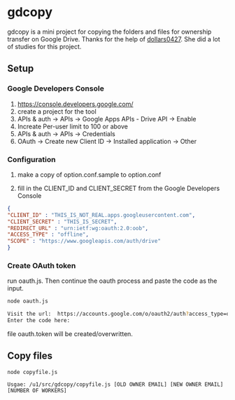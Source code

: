 # gdcopy
gdcopy is a mini project for copying the folders and files for ownership transfer on Google Drive. Thanks for the help of [dollars0427](https://github.com/dollars0427). She did a lot of studies for this project.

## Setup

### Google Developers Console
1. https://console.developers.google.com/
2. create a project for the tool  
3. APIs & auth -> APIs -> Google Apps APIs - Drive API -> Enable
4. Increate Per-user limit to 100 or above
5. APIs & auth -> APIs -> Credentials
6. OAuth -> Create new Client ID -> Installed application -> Other

### Configuration

1. make a copy of option.conf.sample to option.conf

2. fill in the CLIENT\_ID and CLIENT\_SECRET from the Google Developers Console
```json
{
"CLIENT_ID" : "THIS_IS_NOT_REAL.apps.googleusercontent.com",
"CLIENT_SECRET" : "THIS_IS_SECRET",
"REDIRECT_URL" : "urn:ietf:wg:oauth:2.0:oob",
"ACCESS_TYPE" : "offline",
"SCOPE" : "https://www.googleapis.com/auth/drive"
}
```

### Create OAuth token

run oauth.js. Then continue the oauth process and paste the code as the input. 

```bash
node oauth.js

Visit the url:  https://accounts.google.com/o/oauth2/auth?access_type=offline&scope=https%3A%2F%2Fwww.googleapis.com%2Fauth%2Fdrive&response_type=code&client_id=573581311921-us64va41fglaaulfor1fpd7m6ecg060c.apps.googleusercontent.com&redirect_uri=urn%3Aietf%3Awg%3Aoauth%3A2.0%3Aoob
Enter the code here:

```

file oauth.token will be created/overwritten.

## Copy files

```
node copyfile.js 

Usgae: /u1/src/gdcopy/copyfile.js [OLD OWNER EMAIL] [NEW OWNER EMAIL] [NUMBER OF WORKERS]

```
